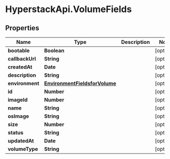 # HyperstackApi.VolumeFields

## Properties

Name | Type | Description | Notes
------------ | ------------- | ------------- | -------------
**bootable** | **Boolean** |  | [optional] 
**callbackUrl** | **String** |  | [optional] 
**createdAt** | **Date** |  | [optional] 
**description** | **String** |  | [optional] 
**environment** | [**EnvironmentFieldsforVolume**](EnvironmentFieldsforVolume.md) |  | [optional] 
**id** | **Number** |  | [optional] 
**imageId** | **Number** |  | [optional] 
**name** | **String** |  | [optional] 
**osImage** | **String** |  | [optional] 
**size** | **Number** |  | [optional] 
**status** | **String** |  | [optional] 
**updatedAt** | **Date** |  | [optional] 
**volumeType** | **String** |  | [optional] 



